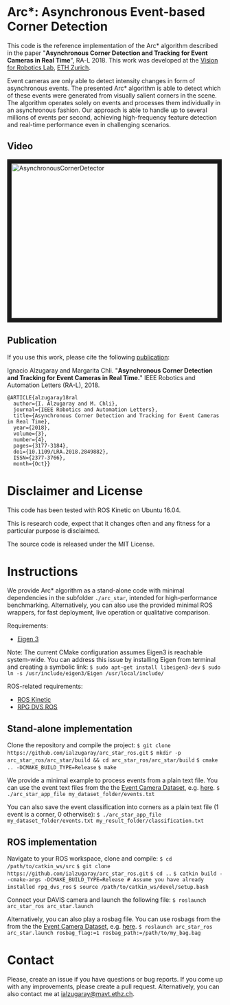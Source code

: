# Arc*: Asynchronous Event-based Corner Detection 
This code is the reference implementation of the Arc* algorithm described in the paper  "**Asynchronous Corner Detection and Tracking for Event Cameras in Real Time**",  RA-L 2018. This work was developed at the [Vision for Robotics Lab](http://v4rl.ethz.ch/), [ETH Zurich](http://ethz.ch/).

Event cameras are only able to detect intensity changes in form of asynchronous events. The presented Arc* algorithm is able to detect which of these events were generated from visually salient corners in the scene. The algorithm operates solely on events and processes them individually in an asynchronous fashion. Our approach is able to handle up to several millions of events per second, achieving high-frequency feature detection and real-time performance even in challenging scenarios. 

## Video
<a href="https://youtu.be/bKUAZ7IQcf0" target="_blank"><img src="http://img.youtube.com/vi/bKUAZ7IQcf0/0.jpg" 
alt="AsynchronousCornerDetector" width="480" height="360" border="10" /></a>

## Publication
If you use this work, please cite the following [publication](https://www.research-collection.ethz.ch/handle/20.500.11850/277131): 

Ignacio Alzugaray and Margarita Chli. "**Asynchronous Corner Detection and Tracking for Event Cameras in Real Time.**" IEEE Robotics and Automation Letters (RA-L), 2018. 

    @ARTICLE{alzugaray18ral
      author={I. Alzugaray and M. Chli},
      journal={IEEE Robotics and Automation Letters},
      title={Asynchronous Corner Detection and Tracking for Event Cameras in Real Time},
      year={2018},
      volume={3},
      number={4},
      pages={3177-3184},
      doi={10.1109/LRA.2018.2849882},
      ISSN={2377-3766},
      month={Oct}}


#  Disclaimer and License
This code has been tested with ROS Kinetic on Ubuntu 16.04.

This is research code, expect that it changes often and any fitness for a particular purpose is disclaimed.

The source code is released under the MIT License.

#  Instructions
We provide Arc* algorithm as a stand-alone code with minimal dependencies in the subfolder `./arc_star`, intended for high-performance benchmarking. Alternatively, you can also use the provided minimal ROS wrappers, for fast deployment, live operation or qualitative comparison. 

Requirements: 
* [Eigen 3](https://eigen.tuxfamily.org/dox/)

Note: The current CMake configuration assumes Eigen3 is reachable system-wide. You can address this issue by installing Eigen from terminal and creating a symbolic link:
    `$ sudo apt-get install libeigen3-dev`
    `$ sudo ln -s /usr/include/eigen3/Eigen /usr/local/include/`

ROS-related requirements:
* [ROS Kinetic](http://wiki.ros.org/kinetic) 
* [RPG DVS ROS](https://github.com/uzh-rpg/rpg_dvs_ros) 

## Stand-alone implementation
Clone the repository and compile the project:
    `$ git clone https://github.com/ialzugaray/arc_star_ros.git`
    `$ mkdir -p arc_star_ros/arc_star/build && cd arc_star_ros/arc_star/build`
    `$ cmake .. -DCMAKE_BUILD_TYPE=Release`
    `$ make`

We provide a minimal example to process events from a plain text file. You can use the event text files from the the [Event Camera Dataset](http://rpg.ifi.uzh.ch/davis_data.html), e.g. [here](http://rpg.ifi.uzh.ch/datasets/davis/shapes_rotation.zip).
    `$ ./arc_star_app_file my_dataset_folder/events.txt`

You can also save the event classification into corners as a plain text file (1 event is a corner, 0 otherwise):
    `$ ./arc_star_app_file my_dataset_folder/events.txt my_result_folder/classification.txt`

## ROS implementation
Navigate to your ROS workspace, clone and compile:
    `$ cd /path/to/catkin_ws/src`
    `$ git clone https://github.com/ialzugaray/arc_star_ros.git`
    `$ cd ..`
    `$ catkin build --cmake-args -DCMAKE_BUILD_TYPE=Release # Assume you have already installed rpg_dvs_ros`
    `$ source /path/to/catkin_ws/devel/setup.bash`

Connect your DAVIS camera and launch the following file:
`$ roslaunch arc_star_ros arc_star.launch`

Alternatively, you can also play a rosbag file. You can use rosbags from the from the the [Event Camera Dataset](http://rpg.ifi.uzh.ch/davis_data.html), e.g. [here](http://rpg.ifi.uzh.ch/datasets/davis/shapes_rotation.bag).
`$ roslaunch arc_star_ros arc_star.launch rosbag_flag:=1 rosbag_path:=/path/to/my_bag.bag`

# Contact
Please, create an issue if you have questions or bug reports. If you come up with any improvements, please create a pull request. Alternatively, you can also contact me at ialzugaray@mavt.ethz.ch.

